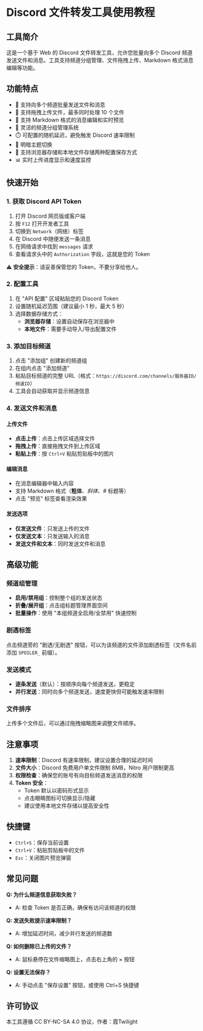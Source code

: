 # Discord 文件转发工具使用教程

## 工具简介

这是一个基于 Web 的 Discord 文件转发工具，允许您批量向多个 Discord 频道发送文件和消息。工具支持频道分组管理、文件拖拽上传、Markdown 格式消息编辑等功能。

## 功能特点

- 🚀 支持向多个频道批量发送文件和消息
- 📁 支持拖拽上传文件，最多同时处理 10 个文件
- 📝 支持 Markdown 格式的消息编辑和实时预览
- 🎯 灵活的频道分组管理系统
- ⏱️ 可配置的随机延迟，避免触发 Discord 速率限制
- 🎨 明暗主题切换
- 💾 支持浏览器存储和本地文件存储两种配置保存方式
- 📊 实时上传进度显示和速度监控

## 快速开始

### 1. 获取 Discord API Token

1. 打开 Discord 网页版或客户端
2. 按 `F12` 打开开发者工具
3. 切换到 `Network`（网络）标签
4. 在 Discord 中随便发送一条消息
5. 在网络请求中找到 `messages` 请求
6. 查看请求头中的 `Authorization` 字段，这就是您的 Token

⚠️ **安全提示**：请妥善保管您的 Token，不要分享给他人。

### 2. 配置工具

1. 在 "API 配置" 区域粘贴您的 Discord Token
2. 设置随机延迟范围（建议最小 1 秒，最大 5 秒）
3. 选择数据存储方式：
   - **浏览器存储**：设置自动保存在浏览器中
   - **本地文件**：需要手动导入/导出配置文件

### 3. 添加目标频道

1. 点击 "添加组" 创建新的频道组
2. 在组内点击 "添加频道"
3. 粘贴目标频道的完整 URL（格式：`https://discord.com/channels/服务器ID/频道ID`）
4. 工具会自动获取并显示频道信息

### 4. 发送文件和消息

#### 上传文件
- **点击上传**：点击上传区域选择文件
- **拖拽上传**：直接拖拽文件到上传区域
- **粘贴上传**：按 `Ctrl+V` 粘贴剪贴板中的图片

#### 编辑消息
- 在消息编辑器中输入内容
- 支持 Markdown 格式（**粗体**、*斜体*、# 标题等）
- 点击 "预览" 标签查看渲染效果

#### 发送选项
- **仅发送文件**：只发送上传的文件
- **仅发送文本**：只发送输入的消息
- **发送文件和文本**：同时发送文件和消息

## 高级功能

### 频道组管理

- **启用/禁用组**：控制整个组的发送状态
- **折叠/展开组**：点击组标题管理界面空间
- **批量操作**：使用 "本组频道全启用/全禁用" 快速控制

### 剧透标签

点击频道旁的 "剧透/无剧透" 按钮，可以为该频道的文件添加剧透标签（文件名前添加 `SPOILER_` 前缀）。

### 发送模式

- **逐条发送**（默认）：按顺序向每个频道发送，更稳定
- **并行发送**：同时向多个频道发送，速度更快但可能触发速率限制

### 文件排序

上传多个文件后，可以通过拖拽缩略图来调整文件顺序。

## 注意事项

1. **速率限制**：Discord 有速率限制，建议设置合理的延迟时间
2. **文件大小**：Discord 免费用户单文件限制 8MB，Nitro 用户限制更高
3. **权限检查**：确保您的账号有向目标频道发送消息的权限
4. **Token 安全**：
   - Token 默认以密码形式显示
   - 点击眼睛图标可切换显示/隐藏
   - 建议使用本地文件存储以提高安全性

## 快捷键

- `Ctrl+S`：保存当前设置
- `Ctrl+V`：粘贴剪贴板中的文件
- `Esc`：关闭图片预览弹窗

## 常见问题

**Q: 为什么频道信息获取失败？**
- A: 检查 Token 是否正确，确保有访问该频道的权限

**Q: 发送失败提示速率限制？**
- A: 增加延迟时间，减少并行发送的频道数

**Q: 如何删除已上传的文件？**
- A: 鼠标悬停在文件缩略图上，点击右上角的 × 按钮

**Q: 设置无法保存？**
- A: 手动点击 "保存设置" 按钮，或使用 Ctrl+S 快捷键

## 许可协议

本工具遵循 CC BY-NC-SA 4.0 协议，作者：霞Twilight